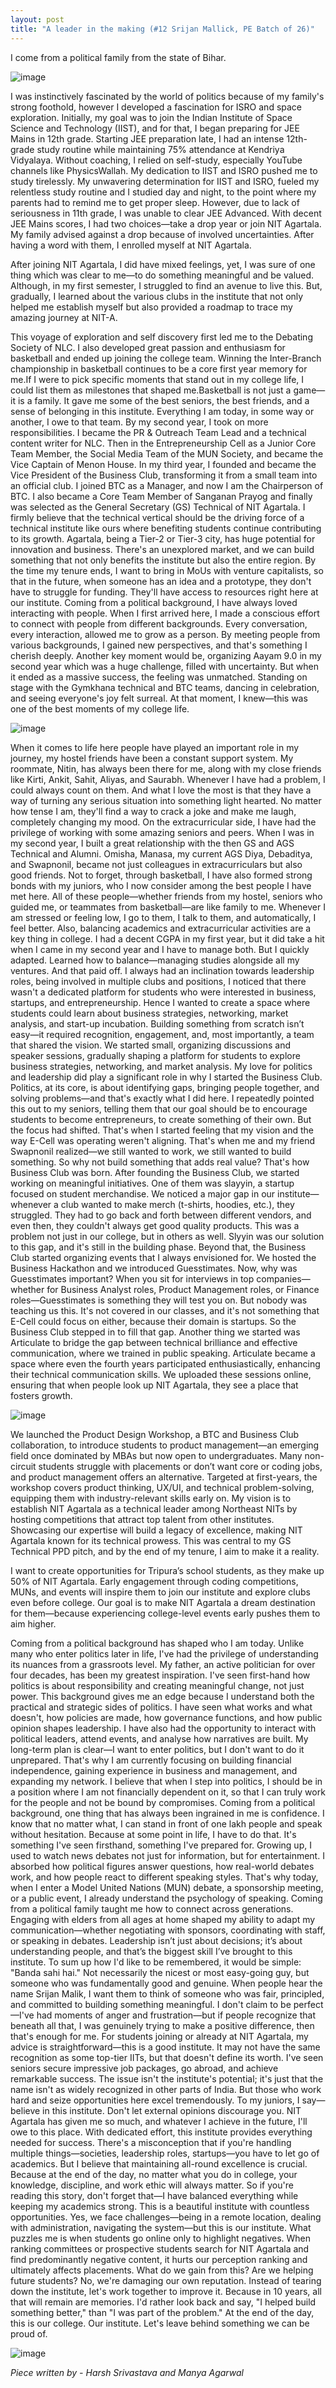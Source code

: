 ```yaml
---
layout: post
title: "A leader in the making (#12 Srijan Mallick, PE Batch of 26)"
---
```


I come from a political family from the state of Bihar.

![image](https://github.com/user-attachments/assets/a073d874-c974-4d90-96e9-1517f176ce17)

I was instinctively fascinated by the world of politics because of my family's strong foothold, however I developed a fascination for ISRO and space exploration. Initially, my goal was to join the Indian Institute of Space Science and Technology (IIST), and for that, I began preparing for JEE Mains in 12th grade.
Starting JEE preparation late, I had an intense 12th-grade study routine while maintaining 75% attendance at Kendriya Vidyalaya. Without coaching, I relied on self-study, especially YouTube channels like PhysicsWallah. My dedication to IIST and ISRO pushed me to study tirelessly. My unwavering determination for IIST and ISRO, fueled my relentless study routine and I studied day and night, to the point where my parents had to remind me to get proper sleep. However, due to lack of seriousness in 11th grade, I was unable to clear JEE Advanced.
With decent JEE Mains scores, I had two choices—take a drop year or join NIT Agartala. My family advised against a drop because of involved uncertainties. After having a word with them, I enrolled myself at NIT Agartala.

 After joining NIT Agartala, I did have mixed feelings, yet, I was sure of one thing which was clear to me—to do something meaningful and be valued. Although, in my first semester, I struggled to find an avenue to live this. But, gradually, I learned about the various clubs in the institute that not only helped me establish myself but also provided a roadmap to trace my amazing journey at NIT-A.

 This voyage of exploration and self discovery first led me to the Debating Society of NLC. I also developed great passion and enthusiasm for basketball and ended up joining the college team. Winning the Inter-Branch championship in basketball continues to be a core first year memory for me.If I were to pick specific moments that stand out in my college life, I could list them as milestones that shaped me.Basketball is not just a game—it is a family. It gave me some of the best seniors, the best friends, and a sense of belonging in this institute. Everything I am today, in some way or another, I owe to that team.
 By my second year, I took on more responsibilities. I became the PR & Outreach Team Lead and a technical content writer for NLC. Then in the Entrepreneurship Cell as a Junior Core Team Member, the Social Media Team of the MUN Society, and became the Vice Captain of Menon House. In my third year, I founded and became the Vice President of the Business Club, transforming it from a small team into an official club. I joined BTC as a Manager, and now I am the Chairperson of BTC. I also became a Core Team Member of Sanganan Prayog and finally was selected as the General Secretary (GS) Technical of NIT Agartala.
I firmly believe that  the technical vertical should be the driving force of a technical institute like ours where benefiting students continue  contributing to its growth. Agartala, being a Tier-2 or Tier-3 city, has huge potential for innovation and business. There's an unexplored market, and we can build something that not only benefits the institute but also the entire region. By the time my tenure ends, I want to bring in MoUs with venture capitalists, so that in the future, when someone has an idea and a prototype, they don't have to struggle for funding. They'll have access to resources right here at our institute.
Coming from a political background, I have always loved interacting with people. When I first arrived here, I made a conscious effort to connect with people from different backgrounds. Every conversation, every interaction, allowed me to grow as a person. By meeting people from various backgrounds, I gained new perspectives, and that's something I cherish deeply.
Another key moment would be, organizing Aayam 9.0 in my second year which was a huge challenge, filled with uncertainty. But when it ended as a massive success, the feeling was unmatched. Standing on stage with the Gymkhana technical and BTC teams, dancing in celebration, and seeing everyone's joy felt surreal. At that moment, I knew—this was one of the best moments of my college life.

![image](https://github.com/user-attachments/assets/bccf7c75-2bf7-460f-83d8-640e0bbc0a14)

 When it comes to life here people have played an important role in my journey, my hostel friends have been a constant support system. My roommate, Nitin, has always been there for me, along with my close friends like Kirti, Ankit, Sahit, Aliyas, and Saurabh. Whenever I have had a problem, I could always count on them. And what I love the most is that they have a way of turning any serious situation into something light hearted. No matter how tense I am, they'll find a way to crack a joke and make me laugh, completely changing my mood.
On the extracurricular side, I have had the privilege of working with some amazing seniors and peers. When I was in my second year, I built a great relationship with the then GS and AGS Technical and Alumni. Omisha, Manasa, my current AGS Diya, Debaditya, and Swapnonil, became not just colleagues in extracurriculars but also good friends. Not to forget, through basketball, I have also formed strong bonds with my juniors, who I now consider among the best people I have met here. All of these people—whether friends from my hostel, seniors who guided me, or teammates from basketball—are like family to me. Whenever I am stressed or feeling low, I go to them, I talk to them, and automatically, I feel better.
Also, balancing academics and extracurricular activities are a key thing in college. I had a decent CGPA in my first year, but it did take a hit when I came in my second year and I have to manage both. But I quickly adapted. Learned how to balance—managing studies alongside all my ventures. And that paid off.
I always had an inclination towards leadership roles, being involved in multiple clubs and positions, I noticed that there wasn't a dedicated platform for students who were interested in business, startups, and entrepreneurship. Hence I wanted to create a space where students could learn about business strategies, networking, market analysis, and start-up incubation. Building something from scratch isn’t easy—it required recognition, engagement, and, most importantly, a team that shared the vision. We started small, organizing discussions and speaker sessions, gradually shaping a platform for students to explore business strategies, networking, and market analysis. My love for politics and leadership did play a significant role in why I started the Business Club. Politics, at its core, is about identifying gaps, bringing people together, and solving problems—and that's exactly what I did here.
I repeatedly pointed this out to my seniors, telling them that our goal should be to encourage students to become entrepreneurs, to create something of their own. But the focus had shifted. That's when I started feeling that my vision and the way E-Cell was operating weren't aligning. That's when me and my friend Swapnonil realized—we still wanted to work, we still wanted to build something. So why not build something that adds real value? That's how Business Club was born.
After founding the Business Club, we started working on meaningful initiatives. One of them was slayyin, a startup focused on student merchandise. We noticed a major gap in our institute—whenever a club wanted to make merch (t-shirts, hoodies, etc.), they struggled. They had to go back and forth between different vendors, and even then, they couldn't always get good quality products. This was a problem not just in our college, but in others as well. Slyyin was our solution to this gap, and it's still in the building phase.
Beyond that, the Business Club started organizing events that I always envisioned for. We hosted the Business Hackathon and we introduced Guesstimates. Now, why was Guesstimates important? When you sit for interviews in top companies—whether for Business Analyst roles, Product Management roles, or Finance roles—Guesstimates is something they will test you on. But nobody was teaching us this. It's not covered in our classes, and it's not something that E-Cell could focus on either, because their domain is startups. So the Business Club stepped in to fill that gap.
Another thing we started was Articulate to bridge the gap between technical brilliance and effective communication, where we trained in public speaking. Articulate became a space where even the fourth years participated enthusiastically, enhancing their technical communication skills. We uploaded these sessions online, ensuring that when people look up NIT Agartala, they see a place that fosters growth.

![image](https://github.com/user-attachments/assets/cd052a75-db39-414c-ba0c-413e0361afd5)

We launched the Product Design Workshop, a BTC and Business Club collaboration, to introduce students to product management—an emerging field once dominated by MBAs but now open to undergraduates. Many non-circuit students struggle with placements or don’t want core or coding jobs, and product management offers an alternative. Targeted at first-years, the workshop covers product thinking, UX/UI, and technical problem-solving, equipping them with industry-relevant skills early on.
My vision is to establish NIT Agartala as a technical leader among Northeast NITs by hosting competitions that attract top talent from other institutes. Showcasing our expertise will build a legacy of excellence, making NIT Agartala known for its technical prowess. This was central to my GS Technical PPD pitch, and by the end of my tenure, I aim to make it a reality.

 I want to create opportunities for Tripura’s school students, as they make up 50% of NIT Agartala. Early engagement through coding competitions, MUNs, and events will inspire them to join our institute and explore clubs even before college. Our goal is to make NIT Agartala a dream destination for them—because experiencing college-level events early pushes them to aim higher.

 Coming from a political background has shaped who I am today. Unlike many who enter politics later in life, I've had the privilege of understanding its nuances from a grassroots level. My father, an active politician for over four decades, has been my greatest inspiration. I've seen first-hand how politics is about responsibility and creating meaningful change, not just power.
This background gives me an edge because I understand both the practical and strategic sides of politics. I have seen what works and what doesn't, how policies are made, how governance functions, and how public opinion shapes leadership. I have also had the opportunity to interact with political leaders, attend events, and analyse how narratives are built.
My long-term plan is clear—I want to enter politics, but I don't want to do it unprepared. That's why I am currently focusing on building financial independence, gaining experience in business and management, and expanding my network. I believe that when I step into politics, I should be in a position where I am not financially dependent on it, so that I can truly work for the people and not be bound by compromises.
Coming from a political background, one thing that has always been ingrained in me is confidence. I know that no matter what, I can stand in front of one lakh people and speak without hesitation. Because at some point in life, I have to do that. It's something I've seen firsthand, something I've prepared for. Growing up, I used to watch news debates not just for information, but for entertainment. I absorbed how political figures answer questions, how real-world debates work, and how people react to different speaking styles. That's why today, when I enter a Model United Nations (MUN) debate, a sponsorship meeting, or a public event, I already understand the psychology of speaking.
Coming from a political family taught me how to connect across generations. Engaging with elders from all ages at home shaped my ability to adapt my communication—whether negotiating with sponsors, coordinating with staff, or speaking in debates. Leadership isn’t just about decisions; it’s about understanding people, and that’s the biggest skill I’ve brought to this institute.
To sum up how I'd like to be remembered, it would be simple: "Banda sahi hai." Not necessarily the nicest or most easy-going guy, but someone who was fundamentally good and genuine. When people hear the name Srijan Malik, I want them to think of someone who was fair, principled, and committed to building something meaningful. I don't claim to be perfect—I've had moments of anger and frustration—but if people recognize that beneath all that, I was genuinely trying to make a positive difference, then that's enough for me.
For students joining or already at NIT Agartala, my advice is straightforward—this is a good institute. It may not have the same recognition as some top-tier IITs, but that doesn't define its worth. I've seen seniors secure impressive job packages, go abroad, and achieve remarkable success. The issue isn't the institute's potential; it's just that the name isn't as widely recognized in other parts of India. But those who work hard and seize opportunities here excel tremendously.
To my juniors, I say—believe in this institute. Don't let external opinions discourage you. NIT Agartala has given me so much, and whatever I achieve in the future, I'll owe to this place. With dedicated effort, this institute provides everything needed for success.
There's a misconception that if you're handling multiple things—societies, leadership roles, startups—you have to let go of academics. But I believe that maintaining all-round excellence is crucial. Because at the end of the day, no matter what you do in college, your knowledge, discipline, and work ethic will always matter. So if you're reading this story, don't forget that—I have balanced everything while keeping my academics strong.
This is a beautiful institute with countless opportunities. Yes, we face challenges—being in a remote location, dealing with administration, navigating the system—but this is our institute. What puzzles me is when students go online only to highlight negatives. When ranking committees or prospective students search for NIT Agartala and find predominantly negative content, it hurts our perception ranking and ultimately affects placements. What do we gain from this? Are we helping future students? No, we're damaging our own reputation.
Instead of tearing down the institute, let's work together to improve it. Because in 10 years, all that will remain are memories. I'd rather look back and say, "I helped build something better," than "I was part of the problem." At the end of the day, this is our college. Our institute. Let's leave behind something we can be proud of.

 ![image](https://github.com/user-attachments/assets/e67d198f-a3a3-4267-8cc2-a4db77e29248)

 _Piece written by - Harsh Srivastava and Manya Agarwal_

